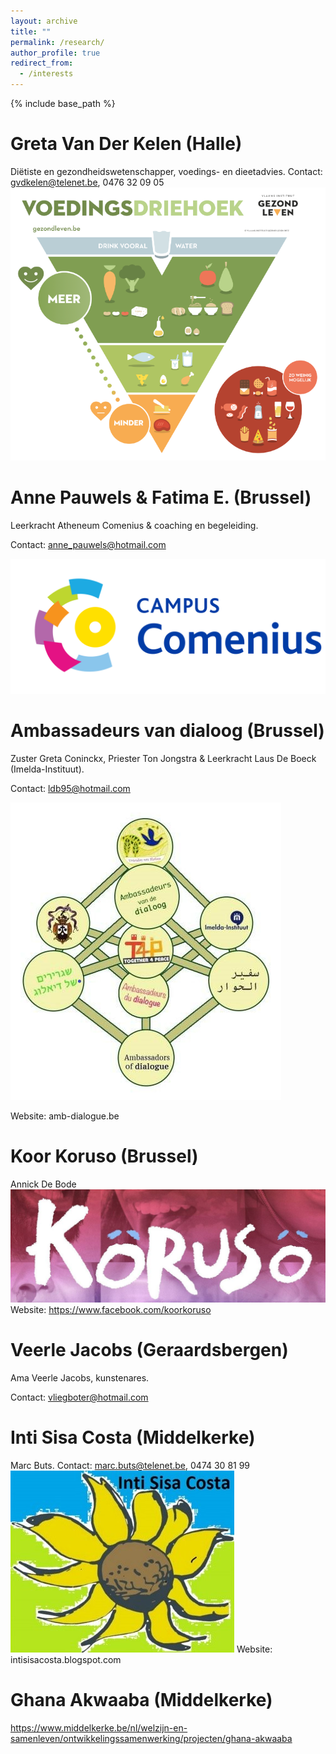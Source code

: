 ```yaml
---
layout: archive
title: ""
permalink: /research/
author_profile: true
redirect_from:
  - /interests
---
```


{% include base_path %}
  
Greta Van Der Kelen (Halle)
======
Diëtiste en gezondheidswetenschapper, voedings- en dieetadvies. Contact: gvdkelen@telenet.be, 0476 32 09 05    
![Voedingsdriehoek](/images/voedingsdriehoek.png "Voedingsdriehoek")

Anne Pauwels & Fatima E. (Brussel)
======
Leerkracht Atheneum Comenius & coaching en begeleiding. 

Contact: anne_pauwels@hotmail.com

![Logo Campus Comenius](/images/LogoCampusComenius_web.png)

Ambassadeurs van dialoog (Brussel)
======
Zuster Greta Coninckx, Priester Ton Jongstra &  Leerkracht Laus De Boeck (Imelda-Instituut). 

Contact: ldb95@hotmail.com

![Logo ambassadeurs van dialoog](/images/ambassadeurs%20van%20dialoog%20-%20kopie%20(2).jpg)

Website: amb-dialogue.be

Koor Koruso (Brussel)
=======
Annick De Bode
![Banner Koor Koruso](/images/koruso.jpg)
Website: https://www.facebook.com/koorkoruso

Veerle Jacobs (Geraardsbergen)
======
Ama Veerle Jacobs, kunstenares.

Contact: vliegboter@hotmail.com

Inti Sisa Costa (Middelkerke)
======
Marc Buts. Contact: marc.buts@telenet.be, 0474 30 81 99
![Logo Inti Sisa Costa](images/inti%20sisa%20costa.jpg)
Website: intisisacosta.blogspot.com

Ghana Akwaaba (Middelkerke)
======
https://www.middelkerke.be/nl/welzijn-en-samenleven/ontwikkelingssamenwerking/projecten/ghana-akwaaba

